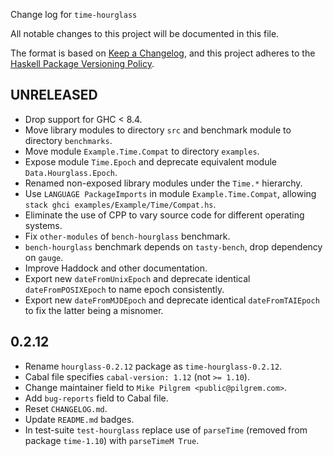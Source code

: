 Change log for `time-hourglass`

All notable changes to this project will be documented in this file.

The format is based on [Keep a Changelog](https://keepachangelog.com/en/1.0.0/),
and this project adheres to the
[Haskell Package Versioning Policy](https://pvp.haskell.org/).

## UNRELEASED

* Drop support for GHC < 8.4.
* Move library modules to directory `src` and benchmark module to directory
  `benchmarks`.
* Move module `Example.Time.Compat` to directory `examples`.
* Expose module `Time.Epoch` and deprecate equivalent module
  `Data.Hourglass.Epoch`.
* Renamed non-exposed library modules under the `Time.*` hierarchy.
* Use `LANGUAGE PackageImports` in module `Example.Time.Compat`, allowing
  `stack ghci examples/Example/Time/Compat.hs`.
* Eliminate the use of CPP to vary source code for different operating systems.
* Fix `other-modules` of `bench-hourglass` benchmark.
* `bench-hourglass` benchmark depends on `tasty-bench`, drop dependency on
  `gauge`.
* Improve Haddock and other documentation.
* Export new `dateFromUnixEpoch` and deprecate identical `dateFromPOSIXEpoch` to
  name epoch consistently.
* Export new `dateFromMJDEpoch` and deprecate identical `dateFromTAIEpoch` to
  fix the latter being a misnomer.

## 0.2.12

* Rename `hourglass-0.2.12` package as `time-hourglass-0.2.12`.
* Cabal file specifies `cabal-version: 1.12` (not `>= 1.10`).
* Change maintainer field to `Mike Pilgrem <public@pilgrem.com>`.
* Add `bug-reports` field to Cabal file.
* Reset `CHANGELOG.md`.
* Update `README.md` badges.
* In test-suite `test-hourglass` replace use of `parseTime` (removed from
  package `time-1.10`) with `parseTimeM True`.
